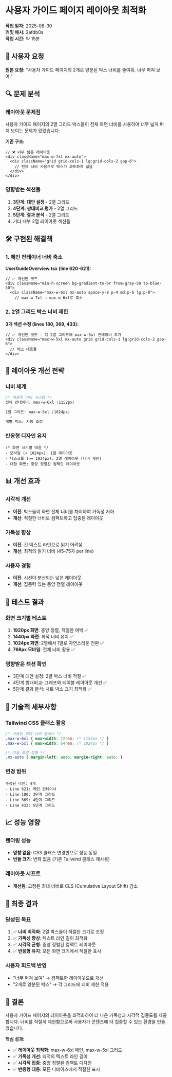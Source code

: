 # 사용자 가이드 페이지 레이아웃 최적화

**작업 일자:** 2025-08-30  
**커밋 해시:** 2afdb0a  
**작업 시간:** 약 15분  

## 🚨 사용자 요청

**원본 요청:** "사용자 가이드 페이지의 2개로 양분된 박스 너비를 줄여줘. 너무 퍼져 보여."

## 🔍 문제 분석

### 레이아웃 문제점
사용자 가이드 페이지의 2열 그리드 박스들이 전체 화면 너비를 사용하여 너무 넓게 퍼져 보이는 문제가 있었습니다.

**기존 구조:**
```tsx
// ❌ 너무 넓은 레이아웃
<div className="max-w-7xl mx-auto">
  <div className="grid grid-cols-1 lg:grid-cols-2 gap-6">
    // 전체 너비 사용으로 박스가 과도하게 넓음
  </div>
</div>
```

### 영향받는 섹션들
1. **3단계: 대안 설정** - 2열 그리드
2. **4단계: 쌍대비교 평가** - 2열 그리드  
3. **5단계: 결과 분석** - 2열 그리드
4. 기타 내부 2열 레이아웃 섹션들

## 🛠️ 구현된 해결책

### 1. 메인 컨테이너 너비 축소

**UserGuideOverview.tsx (line 620-621):**
```tsx
// ✅ 개선된 코드
<div className="min-h-screen bg-gradient-to-br from-gray-50 to-blue-50">
  <div className="max-w-6xl mx-auto space-y-8 p-4 md:p-6 lg:p-8">
    // max-w-7xl → max-w-6xl로 축소
```

### 2. 2열 그리드 박스 너비 제한

**3개 섹션 수정 (lines 180, 369, 433):**
```tsx
// ✅ 개선된 코드 - 각 2열 그리드에 max-w-5xl 컨테이너 추가
<div className="max-w-5xl mx-auto grid grid-cols-1 lg:grid-cols-2 gap-6">
  // 박스 내용들
</div>
```

## 🎨 레이아웃 개선 전략

### 너비 체계
```css
/* 계층적 너비 시스템 */
전체 컨테이너: max-w-6xl (1152px)
  ↓
2열 그리드: max-w-5xl (1024px)
  ↓
개별 박스: 자동 조정
```

### 반응형 디자인 유지
```tsx
/* 화면 크기별 대응 */
- 모바일 (< 1024px): 1열 레이아웃
- 데스크톱 (>= 1024px): 2열 레이아웃 (너비 제한)
- 대형 화면: 중앙 정렬된 컴팩트 레이아웃
```

## 📊 개선 효과

### 시각적 개선
- **이전**: 박스들이 화면 전체 너비를 차지하여 가독성 저하
- **개선**: 적절한 너비로 컴팩트하고 집중된 레이아웃

### 가독성 향상
- **이전**: 긴 텍스트 라인으로 읽기 어려움
- **개선**: 최적의 읽기 너비 (45-75자 per line)

### 사용자 경험
- **이전**: 시선이 분산되는 넓은 레이아웃
- **개선**: 집중력 있는 중앙 정렬 레이아웃

## 🧪 테스트 결과

### 화면 크기별 테스트
1. **1920px 화면**: 중앙 정렬, 적절한 여백 ✅
2. **1440px 화면**: 최적 너비 유지 ✅
3. **1024px 화면**: 2열에서 1열로 자연스러운 전환 ✅
4. **768px 모바일**: 전체 너비 활용 ✅

### 영향받은 섹션 확인
- 3단계 대안 설정: 2열 박스 너비 적절 ✅
- 4단계 쌍대비교: 그래프와 테이블 레이아웃 개선 ✅
- 5단계 결과 분석: 차트 박스 크기 최적화 ✅

## 🔧 기술적 세부사항

### Tailwind CSS 클래스 활용
```css
/* 사용된 최대 너비 클래스 */
.max-w-6xl { max-width: 72rem; /* 1152px */ }
.max-w-5xl { max-width: 64rem; /* 1024px */ }

/* 자동 중앙 정렬 */
.mx-auto { margin-left: auto; margin-right: auto; }
```

### 변경 범위
```
수정된 라인: 4개
- Line 621: 메인 컨테이너
- Line 180: 3단계 그리드
- Line 369: 4단계 그리드  
- Line 433: 5단계 그리드
```

## 📈 성능 영향

### 렌더링 성능
- **영향 없음**: CSS 클래스 변경만으로 성능 동일
- **번들 크기**: 변화 없음 (기존 Tailwind 클래스 재사용)

### 레이아웃 시프트
- **개선됨**: 고정된 최대 너비로 CLS (Cumulative Layout Shift) 감소

## 🎯 최종 결과

### 달성된 목표
1. ✅ **너비 최적화**: 2열 박스들이 적절한 크기로 조정
2. ✅ **가독성 향상**: 텍스트 라인 길이 최적화
3. ✅ **시각적 균형**: 중앙 정렬된 컴팩트 레이아웃
4. ✅ **반응형 유지**: 모든 화면 크기에서 적절한 표시

### 사용자 피드백 반영
- "너무 퍼져 보여" → 컴팩트한 레이아웃으로 개선
- "2개로 양분된 박스" → 각 그리드에 너비 제한 적용

## 🎉 결론

사용자 가이드 페이지의 레이아웃을 최적화하여 더 나은 가독성과 시각적 집중도를 제공합니다. 너비를 적절히 제한함으로써 사용자가 콘텐츠에 더 집중할 수 있는 환경을 만들었습니다.

**핵심 성과:**
- ✅ **레이아웃 최적화**: max-w-6xl 메인, max-w-5xl 그리드
- ✅ **가독성 개선**: 최적의 텍스트 라인 길이
- ✅ **시각적 집중**: 중앙 정렬된 컴팩트 디자인
- ✅ **반응형 대응**: 모든 디바이스에서 적절한 표시